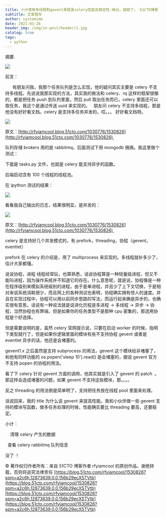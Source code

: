 ```yaml
---
title: 小计使用多线程和gevent来提高celery性能及稳定性-峰云，就她了。-51CTO博客
subtitle: 文章暂存
author: systemime
date: 2021-03-26
header_img: /img/in-post/header/1.jpg
catalog: true
tags:
  - python
---
```

摘要.

<!-- more -->
[![](https://s3.51cto.com//wyfs02/M02/10/83/wKiom1LODQ-Rwd-oAAAs4WUVhV0798_middle.jpg)
](https://blog.51cto.com/rfyiamcool)

前言：

      有朋友问我，我那个任务队列是怎么实现，他的疑问其实主要是 celery 不支持多线程。先说说我那实现的方法，其实我的做法和 celery、rq 这样的框架很像的，都是把任务 push 到队列里面，然后 pull 取出任务而已，celery 里面还可以取任务，我这个是通过传送 uuid 来实现的。   朋友问 celery 不支持多线程，那是他没有好好看文档。celery 是支持多任务并发的，哎。。。 好好看文档呀。

[![](https://s3.51cto.com/wyfs02/M01/41/61/wKiom1PUqSvjJ3AUAAFdD7oefQQ360.jpg)
](https://s3.51cto.com/wyfs02/M01/41/61/wKiom1PUqSvjJ3AUAAFdD7oefQQ360.jpg)

原文：[http://rfyiamcool.blog.51cto.com/1030776/1530826](http://rfyiamcool.blog.51cto.com/1030776/1530826) 

队列存储 brokers 用的是 rabbitmq，后面测试下用 mongodb 搞搞。我这里做个测试：

下面是 tasks.py 文件，也就是 celery 能支持异步的函数。

后端启动含有 100 个线程的线程池。

在 ipython 测试的结果：

[![](https://s3.51cto.com/wyfs02/M02/41/61/wKioL1PUnXCz20YaAALEUp9RZ9E781.jpg)
](https://s3.51cto.com/wyfs02/M02/41/61/wKioL1PUnXCz20YaAALEUp9RZ9E781.jpg)

看看我自己输出的日志，结果很明显，是并发的：

[![](https://s3.51cto.com/wyfs02/M01/41/61/wKioL1PUnlvDpRYuAAKEyrHSVHg980.jpg)
](https://s3.51cto.com/wyfs02/M01/41/61/wKioL1PUnlvDpRYuAAKEyrHSVHg980.jpg)

原文：[http://rfyiamcool.blog.51cto.com/1030776/1530826](http://rfyiamcool.blog.51cto.com/1030776/1530826) 

celery 是支持好几个并发模式的，有 prefork，threading，协程（gevent，eventlet）

prefork 在 celery 的介绍是，用了 multiprocess 来实现的。多线程就补多少了，估计大家都懂。

说说协程，进程 线程经常玩，也算熟悉，话说协程算是一种轻量级进程，但又不能叫进程，因为操作系统并不知道它的存在。什么意思呢，就是说，协程像是一种在程序级别来模拟系统级别的进程，由于是单进程，并且少了上下文切换，于是相对来说系统消耗很少，而且网上的各种测试也表明，协程确实拥有惊人的速度。并且在实现过程中，协程可以用以前同步思路的写法，而运行起来确是异步的，也确实很有意思。话说有一种说法就是说进化历程是多进程 -> 多线程 -> 异步 -> 协程，当然协程也有弊端，但是如果你的任务类型不是那种 cpu 密集的，那选用协程是个好选择。

但是需要说明的是，虽然 celery 官网提示说，只要在启动 worker 的时候，指明下类型就行了，但是如果你逻辑里面的模块有些不支持协程 gevent 或者是 eventlet 异步的话，他还是会堵塞的。  

gevent1.x 之后虽然是支持 subprocess 的用法，gevent 这个模块给非堵塞了，和他有同样功能的 os.popen('sleep 10').read() 是会堵塞的，据说 gevent 官方不支持 popen 的协程的用法。

看了下 celery 针对 gevent 方面的调用，他其实就是引入了 gevent 的 patch  。 那这样会造成堵塞的问题，如果 gevent 不支持这些模块，那。。。。

反之 threading 的用法倒是简单明了，支持把任务放在线程 pool 里面来处理。

话说回来，我的 title 为什么说 gevent 来提高性能。我和小伙伴做一些 gevent 支持的模块写函数，做多任务处理的时候，性能确实要比 threading 要高，还要稳定。 

小计：

    清理 celery 产生的数据

  查看 celery rabbitmq 队列信息

没了 ！

© 著作权归作者所有：来自 51CTO 博客作者 rfyiamcool 的原创作品，谢绝转载，否则将追究法律责任 
 [https://blog.51cto.com/rfyiamcool/1530826?spm=a2c6h.12873639.0.0.156b29ecXSTVtb](https://blog.51cto.com/rfyiamcool/1530826?spm=a2c6h.12873639.0.0.156b29ecXSTVtb) 
 [https://blog.51cto.com/rfyiamcool/1530826?spm=a2c6h.12873639.0.0.156b29ecXSTVtb](https://blog.51cto.com/rfyiamcool/1530826?spm=a2c6h.12873639.0.0.156b29ecXSTVtb)
